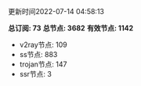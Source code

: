 更新时间2022-07-14 04:58:13

**总订阅: 73**
**总节点: 3682**
**有效节点: 1142**
- v2ray节点: 109
- ss节点: 883
- trojan节点: 147
- ssr节点: 3
